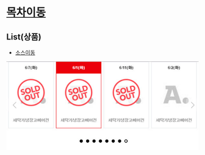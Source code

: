 
# [목차이동](https://github.com/Guide-Line/Auction-promotion-guide#TOC)

## <a name='list'>List(상품)</a>



  - [소스이동](https://github.com/Guide-Line/Auction-promotion-guide/blob/master/list/calendar_swipe/m_goods_c1_list_calendar_swipe.html)

  ![Alt text](img/swipe_cal.jpg)  

  
 

